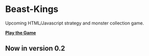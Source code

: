 # Beast-Kings
Upcoming HTML/Javascript strategy and monster collection game.

[**Play the Game**](https://kaiznike.github.io/Beast-Kings/)<br>

## Now in version 0.2
